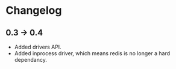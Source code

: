 # Changelog

## 0.3 -> 0.4

- Added drivers API.
- Added inprocess driver, which means redis is no longer a hard dependancy.


